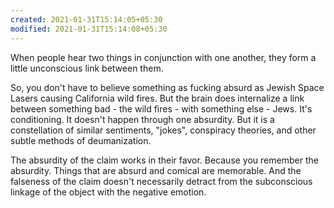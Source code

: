 ```yaml
---
created: 2021-01-31T15:14:05+05:30
modified: 2021-01-31T15:14:08+05:30
---
```


When people hear two things in conjunction with one another, they form a little unconscious link between them. 

So, you don't have to believe something as fucking absurd as Jewish Space Lasers causing California wild fires. But the brain does internalize a link between something bad - the wild fires - with something else - Jews. It's conditioning. It doesn't happen through one absurdity. But it is a constellation of similar sentiments, "jokes", conspiracy theories, and other subtle methods of deumanization.

The absurdity of the claim works in their favor. Because you remember the absurdity. Things that are absurd and comical are memorable. And the falseness of the claim doesn't necessarily detract from the subconscious linkage of the object with the negative emotion.